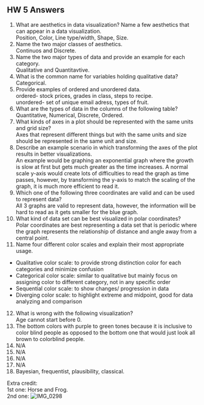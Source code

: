 ## HW 5 Answers  

1. What are aesthetics in data visualization? Name a few aesthetics that can appear in a data visualization.  
Position, Color, Line type/width, Shape, Size.  
2. Name the two major classes of aesthetics.  
Continuos and Discrete.  
3. Name the two major types of data and provide an example for each category.  
Qualitative and Quantitavtive. 
4. What is the common name for variables holding qualitative data?  
Categorical. 
5. Provide examples of ordered and unordered data.  
ordered- stock prices, grades in class, steps to recipe.  
unordered- set of unique email adress, types of fruit.
6. What are the types of data in the columns of the following table?  
  Quantitative, Numerical, Discrete, Ordered.   
7. What kinds of axes in a plot should be represented with the same units and grid size?  
   Axes that represent different things but with the same units and size should be represented in the same unit and size.  
8. Describe an example scenario in which transforming the axes of the plot results in better visualizations.  
   An example would be graphing an exponential graph where the growth is slow at first but gets much greater as the time increases. A normal scale y-axis would create lots of difficulties to read the graph as time passes, however, by transforming the y-axis to match the scaling of the graph, it is much more efficient to read it.  
9. Which one of the following three coordinates are valid and can be used to represent data?  
    All 3 graphs are valid to represent data, however, the information will be hard to read as it gets smaller for the blue graph.  
10. What kind of data set can be best visualized in polar coordinates?  
Polar coordinates are best representing a data set that is periodic where the graph represents the relationship of distance and angle away from a central point.  
11. Name four different color scales and explain their most appropriate usage.  
- Qualitative color scale: to provide strong distinction color for each categories and minimize confusion  
- Categorical color scale: similar to qualitative but mainly focus on assigning color to different category, not in any specific order  
- Sequential color scale: to show changes/ progression in data  
- Diverging color scale: to highlight extreme and midpoint, good for data analyzing and comparison  
12. What is wrong with the following visualization?  
    Age cannot start before 0.
13. The bottom colors with purple to green tones because it is inclusive to color blind people as opposed to the bottom one that would just look all brown to colorblind people.  
14. N/A 
15. N/A  
16. N/A    
17. N/A   
18. Bayesian, frequentist, plausibility, classical.

Extra credit:  
1st one: Horse and Frog.  
2nd one: ![IMG_0298](https://github.com/rosie8228/IDS2024S/assets/157654632/00951721-d544-4a5f-bc2f-a0a146b0fc88)  

